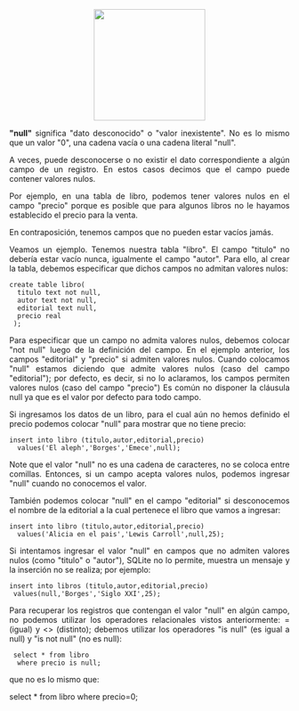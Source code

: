 <div align="justify">

<div align="center">
<img src="https://www.comunidadbaratz.com/wp-content/uploads/Sabes-cuales-son-los-libros-mas-vendidos-de-2017-a-traves-de-Internet-en-Espana.jpg" width="200px"/>
</div>

__"null"__ significa "dato desconocido" o "valor inexistente". No es lo mismo que un valor "0", una cadena vacía o una cadena literal "null".

A veces, puede desconocerse o no existir el dato correspondiente a algún campo de un registro. En estos casos decimos que el campo puede contener valores nulos.

Por ejemplo, en una tabla de libro, podemos tener valores nulos en el campo "precio" porque es posible que para algunos libros no le hayamos establecido el precio para la venta.

En contraposición, tenemos campos que no pueden estar vacíos jamás.

Veamos un ejemplo. Tenemos nuestra tabla "libro". El campo "titulo" no debería estar vacío nunca, igualmente el campo "autor". Para ello, al crear la tabla, debemos especificar que dichos campos no admitan valores nulos:

``````
create table libro(
  titulo text not null,
  autor text not null,
  editorial text null,
  precio real
 );
 ``````
Para especificar que un campo no admita valores nulos, debemos colocar "not null" luego de la definición del campo.
En el ejemplo anterior, los campos "editorial" y "precio" si admiten valores nulos.
Cuando colocamos "null" estamos diciendo que admite valores nulos (caso del campo "editorial"); por defecto, es decir, si no lo aclaramos, los campos permiten valores nulos (caso del campo "precio")
Es común no disponer la cláusula null ya que es el valor por defecto para todo campo.

Si ingresamos los datos de un libro, para el cual aún no hemos definido el precio podemos colocar "null" para mostrar que no tiene precio:

``````
insert into libro (titulo,autor,editorial,precio)
  values('El aleph','Borges','Emece',null);

```````

Note que el valor "null" no es una cadena de caracteres, no se coloca entre comillas.
Entonces, si un campo acepta valores nulos, podemos ingresar "null" cuando no conocemos el valor.

También podemos colocar "null" en el campo "editorial" si desconocemos el nombre de la editorial a la cual pertenece el libro que vamos a ingresar:

``````
insert into libro (titulo,autor,editorial,precio)
  values('Alicia en el pais','Lewis Carroll',null,25);
 ```````

 Si intentamos ingresar el valor "null" en campos que no admiten valores nulos (como "titulo" o "autor"), SQLite no lo permite, muestra un mensaje y la inserción no se realiza; por ejemplo:
 
 ``````
 insert into libros (titulo,autor,editorial,precio)
  values(null,'Borges','Siglo XXI',25);
  ``````

 Para recuperar los registros que contengan el valor "null" en algún campo, no podemos utilizar los operadores relacionales vistos anteriormente: = (igual) y <> (distinto); debemos utilizar los operadores "is null" (es igual a null) y "is not null" (no es null): 

``````
 select * from libro
  where precio is null;
  ```````

que no es lo mismo que:

 select * from libro
  where precio=0;
 





</div>